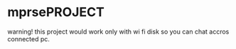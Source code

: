 # mprsePROJECT

warning!
this project would work only with wi fi disk so you can chat accros connected pc.
